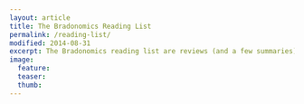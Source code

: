 ```yaml
---
layout: article
title: The Bradonomics Reading List
permalink: /reading-list/
modified: 2014-08-31
excerpt: The Bradonomics reading list are reviews (and a few summaries) of books Brad has read.
image:
  feature:
  teaser:
  thumb:
---
```


